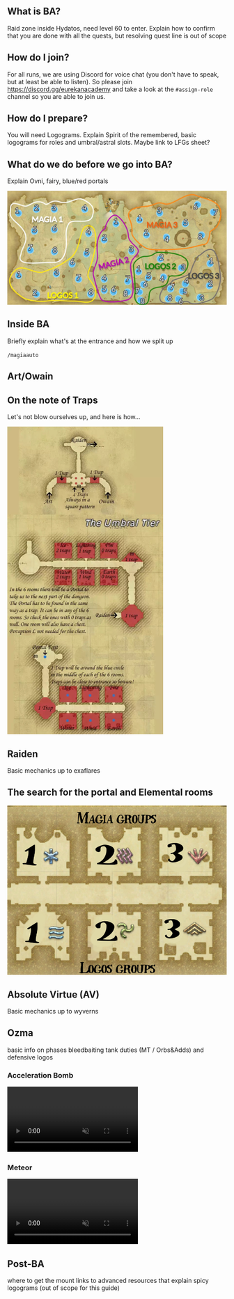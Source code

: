 
## What is BA?

Raid zone inside Hydatos, need level 60 to enter.
Explain how to confirm that you are done with all the quests, but resolving quest line is out of scope

## How do I join?

For all runs, we are using Discord for voice chat (you don't have to speak, but at least be able to listen). So please join https://discord.gg/eurekanacademy and take a look at the `#assign-role` channel so you are able to join us.

## How do I prepare?

You will need Logograms.
Explain Spirit of the remembered, basic logograms for roles and umbral/astral slots. Maybe link to LFGs sheet?

## What do we do before we go into BA?

Explain Ovni, fairy, blue/red portals

![](img/Portal_map_EA.jpg)


## Inside BA

Briefly explain what's at the entrance and how we split up

`/magiaauto`

## Art/Owain

## On the note of Traps

Let's not blow ourselves up, and here is how...

![](img/BA-traps.png)

## Raiden

Basic mechanics up to exaflares

## The search for the portal and Elemental rooms

![](img/elemental-rooms.png)

## Absolute Virtue (AV)

Basic mechanics up to wyverns

## Ozma

basic info on phases
bleedbaiting
tank duties (MT / Orbs&Adds) and defensive logos

### Acceleration Bomb

<video src='video/accel-bomb.mp4' controls loop muted autoplay>
</video>

### Meteor

<video src='video/meteor.mp4' controls loop muted autoplay>
</video>

## Post-BA

where to get the mount
links to advanced resources that explain spicy logograms (out of scope for this guide)